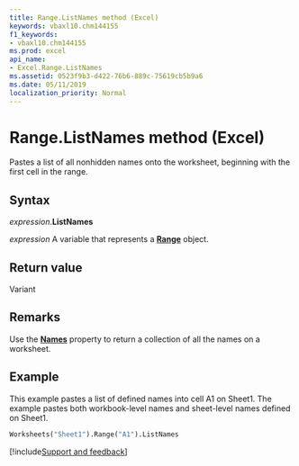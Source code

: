 ```yaml
---
title: Range.ListNames method (Excel)
keywords: vbaxl10.chm144155
f1_keywords:
- vbaxl10.chm144155
ms.prod: excel
api_name:
- Excel.Range.ListNames
ms.assetid: 0523f9b3-d422-76b6-889c-75619cb5b9a6
ms.date: 05/11/2019
localization_priority: Normal
---
```



# Range.ListNames method (Excel)

Pastes a list of all nonhidden names onto the worksheet, beginning with the first cell in the range.


## Syntax

_expression_.**ListNames**

_expression_ A variable that represents a **[Range](excel.range(object).md)** object.


## Return value

Variant


## Remarks

Use the **[Names](Excel.Worksheet.Names.md)** property to return a collection of all the names on a worksheet.


## Example

This example pastes a list of defined names into cell A1 on Sheet1. The example pastes both workbook-level names and sheet-level names defined on Sheet1.

```vb
Worksheets("Sheet1").Range("A1").ListNames
```




[!include[Support and feedback](~/includes/feedback-boilerplate.md)]